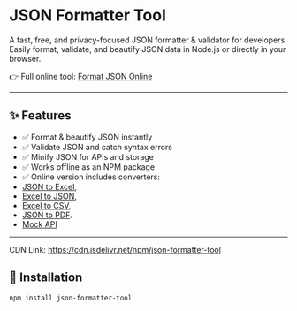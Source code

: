 # JSON Formatter Tool

A fast, free, and privacy-focused JSON formatter & validator for developers.  
Easily format, validate, and beautify JSON data in Node.js or directly in your browser.  

👉 Full online tool: [Format JSON Online](https://formatjsononline.com)

---

## ✨ Features
- ✅ Format & beautify JSON instantly
- ✅ Validate JSON and catch syntax errors
- ✅ Minify JSON for APIs and storage
- ✅ Works offline as an NPM package
- ✅ Online version includes converters:
- [JSON to Excel](https://formatjsononline.com/json-to-excel), 
- [Excel to JSON](https://formatjsononline.com/excel-to-json),
- [Excel to CSV](https://formatjsononline.com/excel-to-csv),
- [JSON to PDF](https://formatjsononline.com/json-to-pdf). 
- [Mock API](https://formatjsononline.com/dummy-api)

---
CDN Link: https://cdn.jsdelivr.net/npm/json-formatter-tool

## 🚀 Installation
```bash
npm install json-formatter-tool
